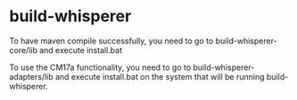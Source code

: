 # build-whisperer

To have maven compile successfully, you need to go to build-whisperer-core/lib and execute install.bat

To use the CM17a functionality, you need to go to build-whisperer-adapters/lib and execute install.bat on the system that will be running build-whisperer.
